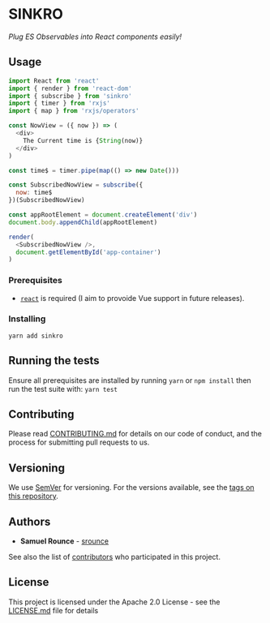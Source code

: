 # SINKRO

*Plug ES Observables into React components easily!*

## Usage

```javascript
import React from 'react'
import { render } from 'react-dom'
import { subscribe } from 'sinkro'
import { timer } from 'rxjs'
import { map } from 'rxjs/operators'

const NowView = ({ now }) => (
  <div>
    The Current time is {String(now)}
  </div>
)

const time$ = timer.pipe(map(() => new Date()))

const SubscribedNowView = subscribe({
  now: time$
})(SubscribedNowView)

const appRootElement = document.createElement('div')
document.body.appendChild(appRootElement)

render(
  <SubscribedNowView />,
  document.getElementById('app-container')
)
```

### Prerequisites

* [`react`](https://npmjs.com/package/react) is required (I aim to provoide Vue support in future releases).

### Installing

```
yarn add sinkro
```

## Running the tests

Ensure all prerequisites are installed by running `yarn` or `npm install`
then run the test suite with: `yarn test`

## Contributing

Please read [CONTRIBUTING.md](CONTRIBUTING.md) for details on our code of conduct, and the process for submitting pull requests to us.

## Versioning

We use [SemVer](http://semver.org/) for versioning. For the versions available, see the [tags on this repository](./tags). 

## Authors

* **Samuel Rounce** - [srounce](https://github.com/srounce)

See also the list of [contributors](./contributors) who participated in this project.

## License

This project is licensed under the Apache 2.0 License - see the [LICENSE.md](LICENSE.md) file for details
